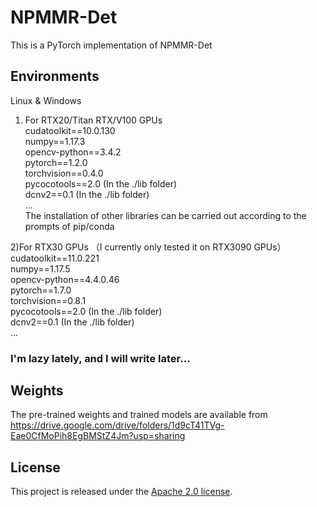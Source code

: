 # NPMMR-Det
This is a PyTorch implementation of NPMMR-Det

## Environments
Linux & Windows

1) For RTX20/Titan RTX/V100 GPUs  
cudatoolkit==10.0.130  
numpy==1.17.3  
opencv-python==3.4.2  
pytorch==1.2.0  
torchvision==0.4.0  
pycocotools==2.0 (In the ./lib folder)  
dcnv2==0.1 (In the ./lib folder)  
...  
The installation of other libraries can be carried out according to the prompts of pip/conda  
  
2)For RTX30 GPUs （I currently only tested it on RTX3090 GPUs）  
cudatoolkit==11.0.221  
numpy==1.17.5  
opencv-python==4.4.0.46  
pytorch==1.7.0  
torchvision==0.8.1  
pycocotools==2.0 (In the ./lib folder)  
dcnv2==0.1 (In the ./lib folder)  
...

### I'm lazy lately, and I will write later...

## Weights
The pre-trained weights and trained models are available from  
https://drive.google.com/drive/folders/1d9cT41TVg-Eae0CfMoPih8EgBMStZ4Jm?usp=sharing

## License
This project is released under the [Apache 2.0 license](LICENSE).
